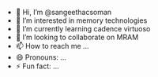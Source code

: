 - 👋 Hi, I’m @sangeethacsoman
- 👀 I’m interested in memory technologies
- 🌱 I’m currently learning cadence virtuoso
- 💞️ I’m looking to collaborate on MRAM
- 📫 How to reach me ...
- 😄 Pronouns: ...
- ⚡ Fun fact: ...

<!---
sangeethacsoman/sangeethacsoman is a ✨ special ✨ repository because its `README.md` (this file) appears on your GitHub profile.
You can click the Preview link to take a look at your changes.
--->
